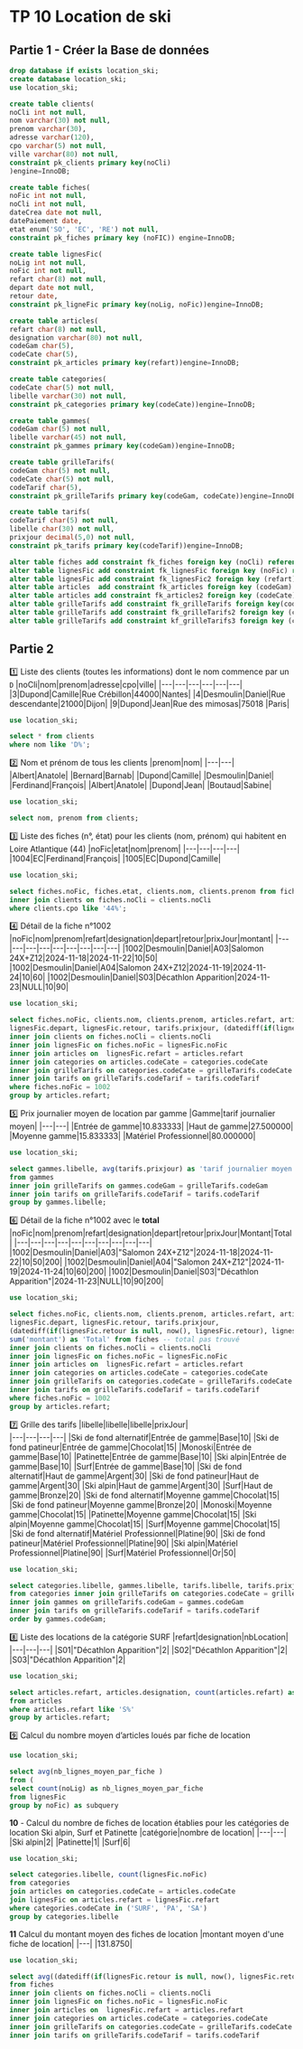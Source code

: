 # TP 10 Location de ski

## Partie 1 - Créer la Base de données  
  


```sql
drop database if exists location_ski;
create database location_ski;
use location_ski;

create table clients(
noCli int not null,
nom varchar(30) not null,
prenom varchar(30),
adresse varchar(120),
cpo varchar(5) not null, 
ville varchar(80) not null,
constraint pk_clients primary key(noCli)
)engine=InnoDB;

create table fiches(
noFic int not null,
noCli int not null,
dateCrea date not null, 
datePaiement date,
etat enum('SO', 'EC', 'RE') not null,
constraint pk_fiches primary key (noFIC)) engine=InnoDB;

create table lignesFic(
noLig int not null,
noFic int not null,
refart char(8) not null,
depart date not null,
retour date,
constraint pk_ligneFic primary key(noLig, noFic))engine=InnoDB;

create table articles(
refart char(8) not null,
designation varchar(80) not null,
codeGam char(5),
codeCate char(5),
constraint pk_articles primary key(refart))engine=InnoDB;

create table categories(
codeCate char(5) not null,
libelle varchar(30) not null,
constraint pk_categories primary key(codeCate))engine=InnoDB;

create table gammes(
codeGam char(5) not null,
libelle varchar(45) not null,
constraint pk_gammes primary key(codeGam))engine=InnoDB;

create table grilleTarifs(
codeGam char(5) not null,
codeCate char(5) not null, 
codeTarif char(5),
constraint pk_grilleTarifs primary key(codeGam, codeCate))engine=InnoDB;

create table tarifs(
codeTarif char(5) not null,
libelle char(30) not null,
prixjour decimal(5,0) not null,
constraint pk_tarifs primary key(codeTarif))engine=InnoDB;

alter table fiches add constraint fk_fiches foreign key (noCli) references clients(noCli);
alter table lignesFic add constraint fk_lignesFic foreign key (noFic) references fiches(noFic);
alter table lignesFic add constraint fk_lignesFic2 foreign key (refart) references articles(refart);
alter table articles  add constraint fk_articles foreign key (codeGam) references gammes(codeGam);
alter table articles add constraint fk_articles2 foreign key (codeCate) references categories(codeCate);
alter table grilleTarifs add constraint fk_grilleTarifs foreign key(codeGam) references gammes(codeGam);
alter table grilleTarifs add constraint fk_grilleTarifs2 foreign key (codeCate) references categories(codeCate);
alter table grilleTarifs add constraint kf_grilleTarifs3 foreign key (codeTarif) references tarifs(codeTarif);
```


## Partie 2

:one:  Liste des clients (toutes les informations) dont le nom commence par un <code>D</code> 
|noCli|nom|prenom|adresse|cpo|ville|
|---|---|---|---|---|---|
|3|Dupond|Camille|Rue Crébillon|44000|Nantes|
|4|Desmoulin|Daniel|Rue descendante|21000|Dijon|
|9|Dupond|Jean|Rue des mimosas|75018 |Paris| 
  
```sql
use location_ski;

select * from clients
where nom like 'D%';
```

:two: Nom et prénom de tous les clients
|prenom|nom|
|---|---|
|Albert|Anatole|
|Bernard|Barnab|
|Dupond|Camille|
|Desmoulin|Daniel|
|Ferdinand|François|
|Albert|Anatole|
|Dupond|Jean|
|Boutaud|Sabine|  

```sql
use location_ski;

select nom, prenom from clients;
```

:three:  Liste des fiches (n°, état) pour les clients (nom, prénom) qui habitent en Loire Atlantique (44) 
|noFic|etat|nom|prenom|
|---|---|---|---|
|1004|EC|Ferdinand|François|
|1005|EC|Dupond|Camille|  

```sql
use location_ski;

select fiches.noFic, fiches.etat, clients.nom, clients.prenom from fiches
inner join clients on fiches.noCli = clients.noCli
where clients.cpo like '44%';
```

:four: Détail de la fiche n°1002
|noFic|nom|prenom|refart|designation|depart|retour|prixJour|montant|
|---|---|---|---|---|---|---|---|---|
|1002|Desmoulin|Daniel|A03|Salomon 24X+Z12|2024-11-18|2024-11-22|10|50|
|1002|Desmoulin|Daniel|A04|Salomon 24X+Z12|2024-11-19|2024-11-24|10|60|
|1002|Desmoulin|Daniel|S03|Décathlon Apparition|2024-11-23|NULL|10|90|  

```sql
use location_ski;

select fiches.noFic, clients.nom, clients.prenom, articles.refart, articles.designation, 
lignesFic.depart, lignesFic.retour, tarifs.prixjour, (datediff(if(lignesFic.retour is null, now(), lignesFic.retour), lignesFic.depart)+1) * tarifs.prixjour as 'montant' from fiches
inner join clients on fiches.noCli = clients.noCli
inner join lignesFic on fiches.noFic = lignesFic.noFic
inner join articles on 	lignesFic.refart = articles.refart
inner join categories on articles.codeCate = categories.codeCate
inner join grilleTarifs on categories.codeCate = grilleTarifs.codeCate
inner join tarifs on grilleTarifs.codeTarif = tarifs.codeTarif
where fiches.noFic = 1002
group by articles.refart;
```

:five: Prix journalier moyen de location par gamme
|Gamme|tarif journalier moyen|
|---|---|
|Entrée de gamme|10.833333|
|Haut de gamme|27.500000|
|Moyenne gamme|15.833333|
|Matériel Professionnel|80.000000|  

```sql
use location_ski;

select gammes.libelle, avg(tarifs.prixjour) as 'tarif journalier moyen' 
from gammes
inner join grilleTarifs on gammes.codeGam = grilleTarifs.codeGam
inner join tarifs on grilleTarifs.codeTarif = tarifs.codeTarif
group by gammes.libelle;
```

:six: Détail de la fiche n°1002 avec le **total**
|noFic|nom|prenom|refart|designation|depart|retour|prixJour|Montant|Total|
|---|---|---|---|---|---|---|---|---|---|
|1002|Desmoulin|Daniel|A03|"Salomon 24X+Z12"|2024-11-18|2024-11-22|10|50|200|
|1002|Desmoulin|Daniel|A04|"Salomon 24X+Z12"|2024-11-19|2024-11-24|10|60|200|
|1002|Desmoulin|Daniel|S03|"Décathlon Apparition"|2024-11-23|NULL|10|90|200|  

```sql
use location_ski;

select fiches.noFic, clients.nom, clients.prenom, articles.refart, articles.designation, 
lignesFic.depart, lignesFic.retour, tarifs.prixjour, 
(datediff(if(lignesFic.retour is null, now(), lignesFic.retour), lignesFic.depart)+1) * tarifs.prixjour as 'montant',
sum('montant') as 'Total' from fiches -- total pas trouvé
inner join clients on fiches.noCli = clients.noCli
inner join lignesFic on fiches.noFic = lignesFic.noFic
inner join articles on 	lignesFic.refart = articles.refart
inner join categories on articles.codeCate = categories.codeCate
inner join grilleTarifs on categories.codeCate = grilleTarifs.codeCate
inner join tarifs on grilleTarifs.codeTarif = tarifs.codeTarif
where fiches.noFic = 1002
group by articles.refart;
```

:seven:  Grille des tarifs
|libelle|libelle|libelle|prixJour|  
|---|---|---|---|
|Ski de fond alternatif|Entrée de gamme|Base|10|
|Ski de fond patineur|Entrée de gamme|Chocolat|15|
|Monoski|Entrée de gamme|Base|10|
|Patinette|Entrée de gamme|Base|10|
|Ski alpin|Entrée de gamme|Base|10|
|Surf|Entrée de gamme|Base|10|
|Ski de fond alternatif|Haut de gamme|Argent|30|
|Ski de fond patineur|Haut de gamme|Argent|30|
|Ski alpin|Haut de gamme|Argent|30|
|Surf|Haut de gamme|Bronze|20|
|Ski de fond alternatif|Moyenne gamme|Chocolat|15|
|Ski de fond patineur|Moyenne gamme|Bronze|20|
|Monoski|Moyenne gamme|Chocolat|15|
|Patinette|Moyenne gamme|Chocolat|15|
|Ski alpin|Moyenne gamme|Chocolat|15|
|Surf|Moyenne gamme|Chocolat|15|
|Ski de fond alternatif|Matériel Professionnel|Platine|90|
|Ski de fond patineur|Matériel Professionnel|Platine|90|
|Ski alpin|Matériel Professionnel|Platine|90|
|Surf|Matériel Professionnel|Or|50|  

```sql
use location_ski;

select categories.libelle, gammes.libelle, tarifs.libelle, tarifs.prixjour 
from categories inner join grilleTarifs on categories.codeCate = grilleTarifs.codeCate
inner join gammes on grilleTarifs.codeGam = gammes.codeGam
inner join tarifs on grilleTarifs.codeTarif = tarifs.codeTarif
order by gammes.codeGam;
```

:eight:  Liste des locations de la catégorie SURF
|refart|designation|nbLocation|
|---|---|---|
|S01|"Décathlon Apparition"|2|
|S02|"Décathlon Apparition"|2|
|S03|"Décathlon Apparition"|2|  

```sql
use location_ski;

select articles.refart, articles.designation, count(articles.refart) as 'nbLocation' 
from articles
where articles.refart like 'S%'
group by articles.refart;
```
:nine: Calcul du nombre moyen d’articles loués par fiche de location
```sql
use location_ski;

select avg(nb_lignes_moyen_par_fiche )
from (
select count(noLig) as nb_lignes_moyen_par_fiche 
from lignesFic
group by noFic) as subquery
```

**10** - Calcul du nombre de fiches de location établies pour les catégories de location Ski alpin, Surf et Patinette
|catégorie|nombre de location|
|---|---|
|Ski alpin|2|
|Patinette|1|
|Surf|6|

```sql
use location_ski;

select categories.libelle, count(lignesFic.noFic)
from categories
join articles on categories.codeCate = articles.codeCate
join lignesFic on articles.refart = lignesFic.refart
where categories.codeCate in ('SURF', 'PA', 'SA')
group by categories.libelle
```

**11** Calcul du montant moyen des fiches de location
|montant moyen d'une fiche de location|
|---|
|131.8750|

```sql
use location_ski;

select avg((datediff(if(lignesFic.retour is null, now(), lignesFic.retour), lignesFic.depart)+1) * tarifs.prixjour) as 'montant'
from fiches
inner join clients on fiches.noCli = clients.noCli
inner join lignesFic on fiches.noFic = lignesFic.noFic
inner join articles on 	lignesFic.refart = articles.refart
inner join categories on articles.codeCate = categories.codeCate
inner join grilleTarifs on categories.codeCate = grilleTarifs.codeCate
inner join tarifs on grilleTarifs.codeTarif = tarifs.codeTarif
```